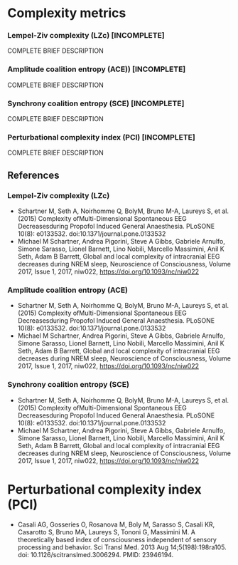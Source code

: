 # Complexity metrics

### Lempel-Ziv complexity (LZc) [INCOMPLETE]
COMPLETE BRIEF DESCRIPTION

### Amplitude coalition entropy (ACE)) [INCOMPLETE]
COMPLETE BRIEF DESCRIPTION

### Synchrony coalition entropy (SCE) [INCOMPLETE]
COMPLETE BRIEF DESCRIPTION

### Perturbational complexity index (PCI) [INCOMPLETE]
COMPLETE BRIEF DESCRIPTION

## References

### Lempel-Ziv complexity (LZc)
- Schartner M, Seth A, Noirhomme Q, BolyM, Bruno M-A, Laureys S, et al. (2015) Complexity ofMulti-Dimensional Spontaneous EEG Decreasesduring Propofol Induced General Anaesthesia. PLoSONE 10(8): e0133532. doi:10.1371/journal.pone.0133532
- Michael M Schartner, Andrea Pigorini, Steve A Gibbs, Gabriele Arnulfo, Simone Sarasso, Lionel Barnett, Lino Nobili, Marcello Massimini, Anil K Seth, Adam B Barrett, Global and local complexity of intracranial EEG decreases during NREM sleep, Neuroscience of Consciousness, Volume 2017, Issue 1, 2017, niw022, https://doi.org/10.1093/nc/niw022

### Amplitude coalition entropy (ACE)
- Schartner M, Seth A, Noirhomme Q, BolyM, Bruno M-A, Laureys S, et al. (2015) Complexity ofMulti-Dimensional Spontaneous EEG Decreasesduring Propofol Induced General Anaesthesia. PLoSONE 10(8): e0133532. doi:10.1371/journal.pone.0133532
- Michael M Schartner, Andrea Pigorini, Steve A Gibbs, Gabriele Arnulfo, Simone Sarasso, Lionel Barnett, Lino Nobili, Marcello Massimini, Anil K Seth, Adam B Barrett, Global and local complexity of intracranial EEG decreases during NREM sleep, Neuroscience of Consciousness, Volume 2017, Issue 1, 2017, niw022, https://doi.org/10.1093/nc/niw022

### Synchrony coalition entropy (SCE)
- Schartner M, Seth A, Noirhomme Q, BolyM, Bruno M-A, Laureys S, et al. (2015) Complexity ofMulti-Dimensional Spontaneous EEG Decreasesduring Propofol Induced General Anaesthesia. PLoSONE 10(8): e0133532. doi:10.1371/journal.pone.0133532
- Michael M Schartner, Andrea Pigorini, Steve A Gibbs, Gabriele Arnulfo, Simone Sarasso, Lionel Barnett, Lino Nobili, Marcello Massimini, Anil K Seth, Adam B Barrett, Global and local complexity of intracranial EEG decreases during NREM sleep, Neuroscience of Consciousness, Volume 2017, Issue 1, 2017, niw022, https://doi.org/10.1093/nc/niw022

# Perturbational complexity index (PCI)
- Casali AG, Gosseries O, Rosanova M, Boly M, Sarasso S, Casali KR, Casarotto S, Bruno MA, Laureys S, Tononi G, Massimini M. A theoretically based index of consciousness independent of sensory processing and behavior. Sci Transl Med. 2013 Aug 14;5(198):198ra105. doi: 10.1126/scitranslmed.3006294. PMID: 23946194.